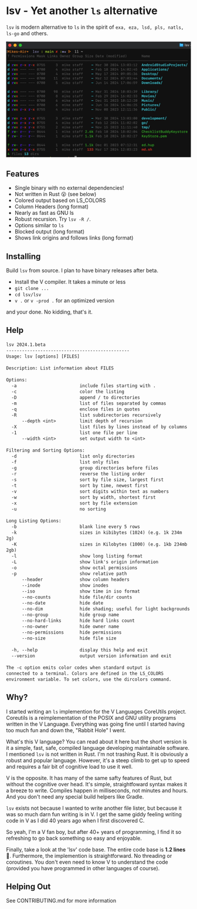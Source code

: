 # lsv - Yet another `ls` alternative

`lsv` is modern alternative to `ls` in the spirit of `exa, eza, lsd, pls, natls, ls-go` and others.

![Screenshot](screenshot.jpeg)

## Features

- Single binary with no external dependencies!
- Not written in Rust 😮 (see below)
- Colored output based on LS_COLORS
- Column Headers (long format)
- Nearly as fast as GNU ls
- Robust recursion. Try `lsv -R /`.
- Options similar to `ls`
- Blocked output (long format)
- Shows link origins and follows links (long format)

## Installing

Build `lsv` from source. I plan to have binary releases after beta.

- Install the V compiler. It takes a minute or less
- `git clone ...`
- `cd lsv/lsv`
- `v .` or `v -prod .` for an optimized version

and your done. No kidding, that's it.

## Help
```
lsv 2024.1.beta
-----------------------------------------------
Usage: lsv [options] [FILES]

Description: List information about FILES

Options:
  -a                        include files starting with .
  -c                        color the listing
  -D                        append / to directories
  -m                        list of files separated by commas
  -q                        enclose files in quotes
  -R                        list subdirectories recursively
      --depth <int>         limit depth of recursion
  -X                        list files by lines instead of by columns
  -1                        list one file per line
      --width <int>         set output width to <int>

Filtering and Sorting Options:
  -d                        list only directories
  -f                        list only files
  -g                        group directories before files
  -r                        reverse the listing order
  -s                        sort by file size, largest first
  -t                        sort by time, newest first
  -v                        sort digits within text as numbers
  -w                        sort by width, shortest first
  -x                        sort by file extension
  -u                        no sorting

Long Listing Options:
  -b                        blank line every 5 rows
  -k                        sizes in kibibytes (1024) (e.g. 1k 234m 2g)
  -K                        sizes in Kilobytes (1000) (e.g. 1kb 234mb 2gb)
  -l                        show long listing format
  -L                        show link's origin information
  -o                        show octal permissions
  -p                        show relative path
      --header              show column headers
      --inode               show inodes
      --iso                 show time in iso format
      --no-counts           hide file/dir counts
      --no-date             hide date
      --no-dim              hide shading; useful for light backgrounds
      --no-group            hide group name
      --no-hard-links       hide hard links count
      --no-owner            hide owner name
      --no-permissions      hide permissions
      --no-size             hide file size

  -h, --help                display this help and exit
  --version                 output version information and exit

The -c option emits color codes when standard output is
connected to a terminal. Colors are defined in the LS_COLORS 
environment variable. To set colors, use the dircolors command.
```

## Why?

I started writing an `ls` implemention for the V Languages CoreUtils project.
Coreutils is a reimplementation of the POSIX and GNU utility programs written in the V Language. Everything was going fine until I started having too much fun and down the, "Rabbit Hole" I went.

What's this V language? You can read about it here but the short version is it a simple, fast, safe, compiled language developing maintainable software. I mentioned `lsv` is not written in Rust. I'm not trashing Rust. It is obviously a robust and popular language. However, it's a steep climb to get up to speed and requires a fair bit of cognitive load to use it well.

V is the opposite. It has many of the same safty features of Rust, but without the cognitive over head. It's simple, straightfoward syntax makes it a breeze to write. Compiles happen in milliseconds, not minutes and hours. And you don't need any special build helpers like Gradle.

`lsv` exists not because I wanted to write another file lister, but because it was so much darn fun writing is in V. I get the same giddy feeling writing code in V as I did 40 years ago when I first discovered C.

So yeah, I'm a V fan boy, but after 40+ years of programming, I find it so refreshing to go back something so easy and enjoyable.

Finally, take a look at the 'lsv' code base. The entire code base is **1.2 lines** 🧐. Furthermore, the implemention is straightforward. No threading or coroutines. You don't even need to know V to understand the code (provided you have programmed in other languages of course).

## Helping Out

See CONTRIBUTING.md for more information